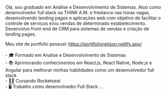 ### 
Olá, sou graduado em Análise e Desenvolvimento de Sistemas.
Atuo como desenvolvedor full stack na THINK A.M. e freelance nas horas vagas, desenvolvendo landing pages e aplicações web com objetivo de facilitar o controle de serviços e/ou vendas de determinado estabelecimento. Desenvolvo front-end de CRM para sistemas de vendas e criação de landing pages.

<p>
    Meu site de portfolio pessoal: <a href="https://portifolioneilson.netlify.app/"> https://portifolioneilson.netlify.app/ </a> <br><br>
- 🎓 Formado em Analise e Desenvolvimento de Sistemas <br>
- 📚 Aprimorando conhecimentos em React.js, React Native, Node.js e Angular para melhorar minhas habilidades como um desenvolvedor full stack <br>
- 👩‍💻 Cursando Rocketseat <br>
- 🖥  Trabalho como desenvolvedor Full Stack ... <br>
</p>
<br>
